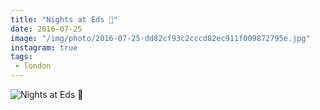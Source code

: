 ```yaml
---
title: "Nights at Eds 🍔"
date: 2016-07-25
image: "/img/photo/2016-07-25-dd82cf93c2cccd82ec911f009872795e.jpg"
instagram: true
tags:
 - london
---
```


![Nights at Eds 🍔](/img/photo/2016-07-25-dd82cf93c2cccd82ec911f009872795e.jpg)
